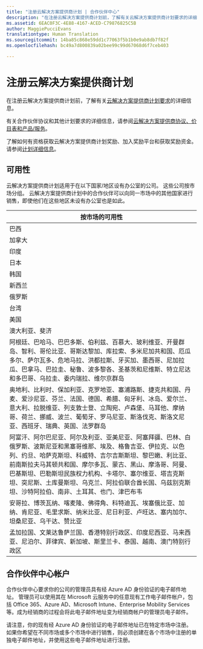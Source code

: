 ```yaml
---
title: "注册云解决方案提供商计划 | 合作伙伴中心"
description: "在注册云解决方案提供商计划前，了解有关云解决方案提供商计划要求的详细信息。"
ms.assetid: 6EAC0F3C-4E88-4167-ACED-C79876825C5B
author: MaggiePucciEvans
translationtype: Human Translation
ms.sourcegitcommit: 14ba85c868e59dd1c77063f5b1b0e9ab8db7f82f
ms.openlocfilehash: bc49a7d800839a02bee99c99d67068d6f7ceb403

---
```


# 注册云解决方案提供商计划


在注册云解决方案提供商计划前，了解有关[云解决方案提供商计划要求]( http://go.microsoft.com/fwlink/p/?LinkId=617116)的详细信息。

有关合作伙伴协议和其他计划要求的详细信息，请参阅[云解决方案提供商协议、价目表和产品/服务](csp-documents-and-learning-resources.md)。

了解如何有资格获取云解决方案提供商计划奖励、加入奖励平台和获取奖励资金。 请参阅[计划详细信息](https://go.microsoft.com/fwlink/?linkid=831533)。

## <a href="" id="markets"></a>可用性


云解决方案提供商计划适用于在以下国家/地区设有办公室的公司。 这些公司按市场分组。 云解决方案提供商计划中的合作伙伴可以向同一市场中的其他国家进行销售，即使他们在这些地区未设有办公室也是如此。

| 按市场的可用性                                                                                                                                                                                                                                                                                                                                                                                                                 |
|----------------------------------------------------------------------------------------------------------------------------------------------------------------------------------------------------------------------------------------------------------------------------------------------------------------------------------------------------------------------------------------------------------------------------------------|
| 巴西                                                                                                                                                                                                                                                                                                                                                                                                                                 |
| 加拿大                                                                                                                                                                                                                                                                                                                                                                                                                                 |
| 印度                                                                                                                                                                                                                                                                                                                                                                                                                                  |
| 日本                                                                                                                                                                                                                                                                                                                                                                                                                                  |
| 韩国                                                                                                                                                                                                                                                                                                                                                                                                                                  |
| 新西兰                                                                                                                                                                                                                                                                                                                                                                                                                            |
| 俄罗斯                                                                                                                                                                                                                                                                                                                                                                                                                                 |
| 台湾                                                                                                                                                                                                                                                                                                                                                                                                                                 |
| 美国                                                                                                                                                                                                                                                                                                                                                                                                                          |
| 澳大利亚、斐济                                                                                                                                                                                                                                                                                                                                                                                                                        |
| 阿根廷、巴哈马、巴巴多斯、伯利兹、百慕大、玻利维亚、开曼群岛、智利、哥伦比亚、哥斯达黎加、库拉索、多米尼加共和国、厄瓜多尔、萨尔瓦多、危地马拉、洪都拉斯、牙买加、墨西哥、尼加拉瓜、巴拿马、巴拉圭、秘鲁、波多黎各、圣基茨和尼维斯、特立尼达和多巴哥、乌拉圭、委内瑞拉、维尔京群岛                                                                                                           |
| 奥地利、比利时、保加利亚、克罗地亚、塞浦路斯、捷克共和国、丹麦、爱沙尼亚、芬兰、法国、德国、希腊、匈牙利、冰岛、爱尔兰、意大利、拉脱维亚、列支敦士登、立陶宛、卢森堡、马耳他、摩纳哥、荷兰、挪威、波兰、葡萄牙、罗马尼亚、斯洛伐克、斯洛文尼亚、西班牙、瑞典、英国、法罗群岛                                                                                          |
| 阿富汗、阿尔巴尼亚、阿尔及利亚、亚美尼亚、阿塞拜疆、巴林、白俄罗斯、波斯尼亚和黑塞哥维那、埃及、格鲁吉亚、伊拉克、以色列、约旦、哈萨克斯坦、科威特、吉尔吉斯斯坦、黎巴嫩、利比亚、前南斯拉夫马其顿共和国、摩尔多瓦、蒙古、黑山、摩洛哥、阿曼、巴基斯坦、巴勒斯坦民族权力机构、卡塔尔、塞尔维亚、塔吉克斯坦、突尼斯、土库曼斯坦、乌克兰、阿拉伯联合酋长国、乌兹别克斯坦、沙特阿拉伯、南非、土耳其、也门、津巴布韦 |
| 安哥拉、博茨瓦纳、喀麦隆、佛得角、科特迪瓦、埃塞俄比亚、加纳、肯尼亚、毛里求斯、纳米比亚、尼日利亚、卢旺达、塞内加尔、坦桑尼亚、乌干达、赞比亚                                                                                                                                                                                                                                                                                  |
| 孟加拉国、文莱达鲁萨兰国、香港特别行政区、印度尼西亚、马来西亚、尼泊尔、菲律宾、新加坡、斯里兰卡、泰国、越南、澳门特别行政区                                                                                                                                                                                                                                                                                              |

 

## 合作伙伴中心帐户


合作伙伴中心要求你的公司的管理员具有经 Azure AD 身份验证的电子邮件地址。 管理员可以使用其在 Microsoft 云服务中的任意现有工作电子邮件帐户，包括 Office 365、Azure AD、Microsoft Intune、Enterprise Mobility Services 等。成为经销商的过程会将此电子邮件地址变为经销商帐户的管理员电子邮件。

请注意，你的现有经 Azure AD 身份验证的电子邮件地址已在特定市场中注册。 如果你希望在不同市场或多个市场中进行销售，则必须创建在各个市场中注册的单独电子邮件地址，并使用这些电子邮件地址进行注册。

 

 






<!--HONumber=Nov16_HO3-->


